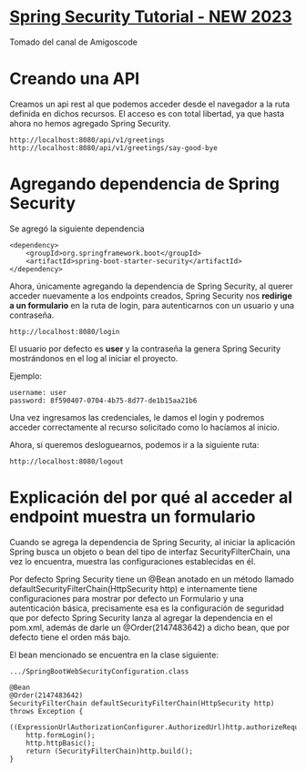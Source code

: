 # [Spring Security Tutorial - NEW 2023](https://www.youtube.com/watch?v=b9O9NI-RJ3o&lc=UgxtDd0vRqwrUqrS5oJ4AaABAg.9j6tAENyxKl9jfAPcgkOKE)
Tomado del canal de Amigoscode

# Creando una API
Creamos un api rest al que podemos acceder desde el navegador
a la ruta definida en dichos recursos. El acceso es con total 
libertad, ya que hasta ahora no hemos agregado Spring Security.
```
http://localhost:8080/api/v1/greetings
http://localhost:8080/api/v1/greetings/say-good-bye
```

# Agregando dependencia de Spring Security
Se agregó la siguiente dependencia
```
<dependency>
    <groupId>org.springframework.boot</groupId>
    <artifactId>spring-boot-starter-security</artifactId>
</dependency>
```
Ahora, únicamente agregando la dependencia de Spring Security, al 
querer acceder nuevamente a los endpoints creados, Spring Security 
nos **redirige a un formulario** en la ruta de login, para autenticarnos
con un usuario y una contraseña.

```
http://localhost:8080/login
```

El usuario por defecto es **user** y la contraseña la genera Spring Security
mostrándonos en el log al iniciar el proyecto.

Ejemplo:
```
username: user
password: 8f590407-0704-4b75-8d77-de1b15aa21b6
```
Una vez ingresamos las credenciales, le damos el login y podremos
acceder correctamente al recurso solicitado como lo hacíamos al inicio.

Ahora, si queremos desloguearnos, podemos ir a la siguiente ruta:
```
http://localhost:8080/logout
```

# Explicación del por qué al acceder al endpoint muestra un formulario
Cuando se agrega la dependencia de Spring Security, al iniciar la aplicación
Spring busca un objeto o bean del tipo de interfaz SecurityFilterChain, una vez 
lo encuentra, muestra las configuraciones establecidas en él. 

Por defecto Spring Security tiene un @Bean anotado en un método 
llamado defaultSecurityFilterChain(HttpSecurity http) e internamente tiene 
configuraciones para mostrar por defecto un Formulario y una autenticación básica, 
precisamente esa es la configuración de seguridad que por defecto 
Spring Security lanza al agregar la dependencia en el pom.xml, además de 
darle un @Order(2147483642) a dicho bean, que por defecto tiene el orden más bajo.

El bean mencionado se encuentra en la clase siguiente:
```
.../SpringBootWebSecurityConfiguration.class

@Bean
@Order(2147483642)
SecurityFilterChain defaultSecurityFilterChain(HttpSecurity http) throws Exception {
    ((ExpressionUrlAuthorizationConfigurer.AuthorizedUrl)http.authorizeRequests().anyRequest()).authenticated();
    http.formLogin();
    http.httpBasic();
    return (SecurityFilterChain)http.build();
}
```
